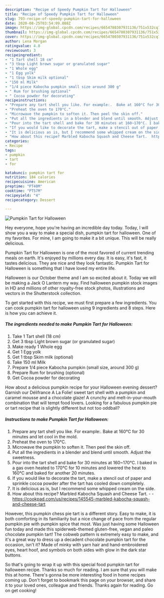 ```yaml
---
description: "Recipe of Speedy Pumpkin Tart for Halloween"
title: "Recipe of Speedy Pumpkin Tart for Halloween"
slug: 793-recipe-of-speedy-pumpkin-tart-for-halloween
date: 2020-08-25T03:54:09.888Z
image: https://img-global.cpcdn.com/recipes/6654780307931136/751x532cq70/pumpkin-tart-for-halloween-recipe-main-photo.jpg
thumbnail: https://img-global.cpcdn.com/recipes/6654780307931136/751x532cq70/pumpkin-tart-for-halloween-recipe-main-photo.jpg
cover: https://img-global.cpcdn.com/recipes/6654780307931136/751x532cq70/pumpkin-tart-for-halloween-recipe-main-photo.jpg
author: Lena Morgan
ratingvalue: 4.8
reviewcount: 3
recipeingredient:
- "1 Tart shell 18 cm"
- "3 tbsp Light brown sugar or granulated sugar"
- "1 Whole egg"
- "1 Egg yolk"
- "1 tbsp Skim milk optional"
- "150 ml Milk"
- "1/4 piece Kabocha pumpkin small size around 300 g"
- " Rum for brushing optional"
- " Cocoa powder for decorating"
recipeinstructions:
- "Prepare any tart shell you like. For example:.  Bake at 160°C for 30 minutes and let cool in the mold."
- "Preheat the oven to 170°C."
- "Microwave the pumpkin to soften it. Then peel the skin off."
- "Put all the ingredients in a blender and blend until smooth. Adjust the sweetness."
- "Pour into the tart shell and bake for 30 minutes at 160~170°C. I baked in a gas oven heated to 170°C for 10 minutes and lowered the heat to 160°C and baked for another 20 minutes."
- "If you would like to decorate the tart, make a stencil out of paper and sprinkle cocoa powder after the tart has cooled down completely."
- "It is delicious as is, but I recommend some whipped cream on the side."
- "How about this recipe? Marbled Kabocha Squash and Cheese Tart.  https://cookpad.com/us/recipes/145545-marbled-kabocha-squash-and-cheese-tart"
categories:
- Recipe
tags:
- pumpkin
- tart
- for

katakunci: pumpkin tart for 
nutrition: 184 calories
recipecuisine: American
preptime: "PT40M"
cooktime: "PT57M"
recipeyield: "4"
recipecategory: Dessert

---
```



![Pumpkin Tart for Halloween](https://img-global.cpcdn.com/recipes/6654780307931136/751x532cq70/pumpkin-tart-for-halloween-recipe-main-photo.jpg)

Hey everyone, hope you're having an incredible day today. Today, I will show you a way to make a special dish, pumpkin tart for halloween. One of my favorites. For mine, I am going to make it a bit unique. This will be really delicious.

Pumpkin Tart for Halloween is one of the most favored of current trending meals on earth. It's enjoyed by millions every day. It is easy, it's fast, it tastes delicious. They are nice and they look fantastic. Pumpkin Tart for Halloween is something that I have loved my entire life.

Halloween is our October theme and I am so excited about it. Today we will be making a Jack O Lantern my way. Find halloween pumpkin stock images in HD and millions of other royalty-free stock photos, illustrations and vectors in the Shutterstock collection.


To get started with this recipe, we must first prepare a few ingredients. You can cook pumpkin tart for halloween using 9 ingredients and 8 steps. Here is how you can achieve it.

<!--inarticleads1-->

##### The ingredients needed to make Pumpkin Tart for Halloween:

1. Take 1 Tart shell (18 cm)
1. Get 3 tbsp Light brown sugar (or granulated sugar)
1. Make ready 1 Whole egg
1. Get 1 Egg yolk
1. Get 1 tbsp Skim milk (optional)
1. Take 150 ml Milk
1. Prepare 1/4 piece Kabocha pumpkin (small size, around 300 g)
1. Prepare  Rum for brushing (optional)
1. Get  Cocoa powder for decorating


How about a delicious pumpkin recipe for your Halloween evening dessert? Garnish our Délifrance A La Folie! sweet tart shell with a pumpkin and caramel mousse and a chocolate glaze! A crunchy and melt-in-your-mouth combination that will tempt food lovers. Looking for a fabulous pumpkin pie or tart recipe that is slightly different but not too oddball? 

<!--inarticleads2-->

##### Instructions to make Pumpkin Tart for Halloween:

1. Prepare any tart shell you like. For example:.  Bake at 160°C for 30 minutes and let cool in the mold.
1. Preheat the oven to 170°C.
1. Microwave the pumpkin to soften it. Then peel the skin off.
1. Put all the ingredients in a blender and blend until smooth. Adjust the sweetness.
1. Pour into the tart shell and bake for 30 minutes at 160~170°C. I baked in a gas oven heated to 170°C for 10 minutes and lowered the heat to 160°C and baked for another 20 minutes.
1. If you would like to decorate the tart, make a stencil out of paper and sprinkle cocoa powder after the tart has cooled down completely.
1. It is delicious as is, but I recommend some whipped cream on the side.
1. How about this recipe? Marbled Kabocha Squash and Cheese Tart. -  - https://cookpad.com/us/recipes/145545-marbled-kabocha-squash-and-cheese-tart


However, this pumpkin chess pie tart is a different story. Easy to make, it is both comforting in its familiarity but a nice change of pace from the regular pumpkin pie with pumpkin spice that most. Was just having some Halloween fun today and made this spiderweb-themed gluten-free, vegan and paleo chocolate pumpkin tart! The cobweb pattern is extremely easy to make, and it&#39;s a great way to dress up a decadent chocolate pumpkin tart for the occasion, isn&#39;t it? Made of minky with yarn hair and hand-embroidered eyes, heart hoof, and symbols on both sides with glow in the dark star buttons. 

So that's going to wrap it up with this special food pumpkin tart for halloween recipe. Thanks so much for reading. I am sure that you will make this at home. There's gonna be more interesting food in home recipes coming up. Don't forget to bookmark this page on your browser, and share it to your loved ones, colleague and friends. Thanks again for reading. Go on get cooking!
